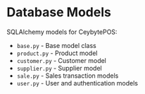 # Database Models

SQLAlchemy models for CeybytePOS:

- `base.py` - Base model class
- `product.py` - Product model
- `customer.py` - Customer model
- `supplier.py` - Supplier model
- `sale.py` - Sales transaction models
- `user.py` - User and authentication models